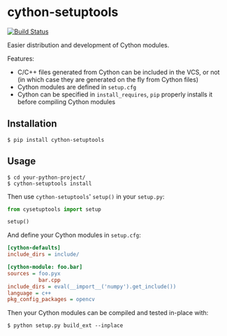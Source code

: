 # cython-setuptools
[![Build Status](https://travis-ci.org/flupke/cython-setuptools.svg?branch=master)](https://travis-ci.org/flupke/cython-setuptools)

Easier distribution and development of Cython modules.

Features:

* C/C++ files generated from Cython can be included in the VCS, or not
  (in which case they are generated on the fly from Cython files)
* Cython modules are defined in `setup.cfg`
* Cython can be specified in `install_requires`, `pip` properly installs it
  before compiling Cython modules

## Installation

```shell
$ pip install cython-setuptools
```

## Usage

```shell
$ cd your-python-project/
$ cython-setuptools install
```

Then use `cython-setuptools`' `setup()` in your `setup.py`:

```python
from cysetuptools import setup

setup()
```

And define your Cython modules in `setup.cfg`:

```ini
[cython-defaults]
include_dirs = include/

[cython-module: foo.bar]
sources = foo.pyx
          bar.cpp
include_dirs = eval(__import__('numpy').get_include())
language = c++
pkg_config_packages = opencv
```

Then your Cython modules can be compiled and tested in-place with:

```shell
$ python setup.py build_ext --inplace
```
